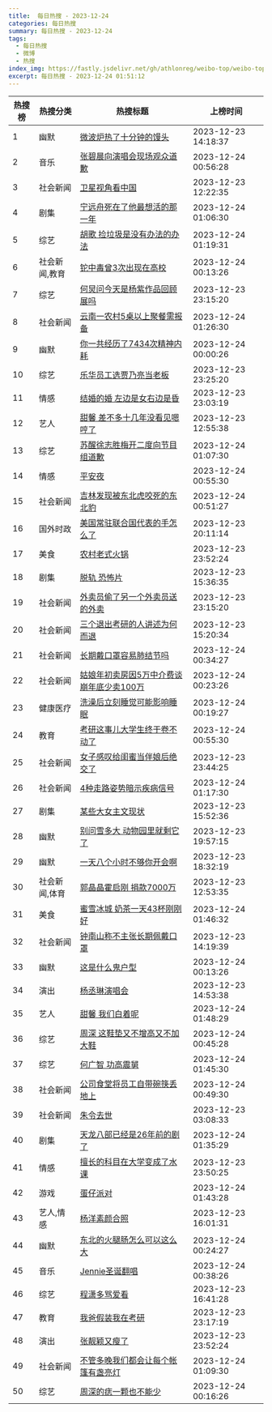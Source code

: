 ```yaml
---
title:  每日热搜 - 2023-12-24
categories: 每日热搜
summary: 每日热搜 - 2023-12-24
tags:
  - 每日热搜
  - 微博
  - 热搜
index_img: https://fastly.jsdelivr.net/gh/athlonreg/weibo-top/weibo-top.jpeg
excerpt: 每日热搜 - 2023-12-24 01:51:12
---
```


| 热搜榜 | 热搜分类 | 热搜标题 | 上榜时间 |
| --- | --- | --- | --- |
| 1 | 幽默 | [微波炉热了十分钟的馒头](https://s.weibo.com/weibo%3Fq%3D%2523%E5%BE%AE%E6%B3%A2%E7%82%89%E7%83%AD%E4%BA%86%E5%8D%81%E5%88%86%E9%92%9F%E7%9A%84%E9%A6%92%E5%A4%B4%2523) | 2023-12-23 14:18:37 | 
| 2 | 音乐 | [张碧晨向演唱会现场观众道歉](https://s.weibo.com/weibo%3Fq%3D%2523%E5%BC%A0%E7%A2%A7%E6%99%A8%E5%90%91%E6%BC%94%E5%94%B1%E4%BC%9A%E7%8E%B0%E5%9C%BA%E8%A7%82%E4%BC%97%E9%81%93%E6%AD%89%2523) | 2023-12-24 00:56:28 | 
| 3 | 社会新闻 | [卫星视角看中国](https://s.weibo.com/weibo%3Fq%3D%2523%E5%8D%AB%E6%98%9F%E8%A7%86%E8%A7%92%E7%9C%8B%E4%B8%AD%E5%9B%BD%2523) | 2023-12-23 12:22:35 | 
| 4 | 剧集 | [宁远舟死在了他最想活的那一年](https://s.weibo.com/weibo%3Fq%3D%2523%E5%AE%81%E8%BF%9C%E8%88%9F%E6%AD%BB%E5%9C%A8%E4%BA%86%E4%BB%96%E6%9C%80%E6%83%B3%E6%B4%BB%E7%9A%84%E9%82%A3%E4%B8%80%E5%B9%B4%2523) | 2023-12-24 01:06:30 | 
| 5 | 综艺 | [胡歌 捡垃圾是没有办法的办法](https://s.weibo.com/weibo%3Fq%3D%2523%E8%83%A1%E6%AD%8C%20%E6%8D%A1%E5%9E%83%E5%9C%BE%E6%98%AF%E6%B2%A1%E6%9C%89%E5%8A%9E%E6%B3%95%E7%9A%84%E5%8A%9E%E6%B3%95%2523) | 2023-12-24 01:19:31 | 
| 6 | 社会新闻,教育 | [铊中毒曾3次出现在高校](https://s.weibo.com/weibo%3Fq%3D%2523%E9%93%8A%E4%B8%AD%E6%AF%92%E6%9B%BE3%E6%AC%A1%E5%87%BA%E7%8E%B0%E5%9C%A8%E9%AB%98%E6%A0%A1%2523) | 2023-12-24 00:13:26 | 
| 7 | 综艺 | [何炅问今天是杨紫作品回顾展吗](https://s.weibo.com/weibo%3Fq%3D%2523%E4%BD%95%E7%82%85%E9%97%AE%E4%BB%8A%E5%A4%A9%E6%98%AF%E6%9D%A8%E7%B4%AB%E4%BD%9C%E5%93%81%E5%9B%9E%E9%A1%BE%E5%B1%95%E5%90%97%2523) | 2023-12-23 23:15:20 | 
| 8 | 社会新闻 | [云南一农村5桌以上聚餐需报备](https://s.weibo.com/weibo%3Fq%3D%2523%E4%BA%91%E5%8D%97%E4%B8%80%E5%86%9C%E6%9D%915%E6%A1%8C%E4%BB%A5%E4%B8%8A%E8%81%9A%E9%A4%90%E9%9C%80%E6%8A%A5%E5%A4%87%2523) | 2023-12-24 01:26:30 | 
| 9 | 幽默 | [你一共经历了7434次精神内耗](https://s.weibo.com/weibo%3Fq%3D%2523%E4%BD%A0%E4%B8%80%E5%85%B1%E7%BB%8F%E5%8E%86%E4%BA%867434%E6%AC%A1%E7%B2%BE%E7%A5%9E%E5%86%85%E8%80%97%2523) | 2023-12-24 00:00:26 | 
| 10 | 综艺 | [乐华员工选贾乃亮当老板](https://s.weibo.com/weibo%3Fq%3D%2523%E4%B9%90%E5%8D%8E%E5%91%98%E5%B7%A5%E9%80%89%E8%B4%BE%E4%B9%83%E4%BA%AE%E5%BD%93%E8%80%81%E6%9D%BF%2523) | 2023-12-23 23:25:20 | 
| 11 | 情感 | [结婚的婚 左边是女右边是昏](https://s.weibo.com/weibo%3Fq%3D%2523%E7%BB%93%E5%A9%9A%E7%9A%84%E5%A9%9A%20%E5%B7%A6%E8%BE%B9%E6%98%AF%E5%A5%B3%E5%8F%B3%E8%BE%B9%E6%98%AF%E6%98%8F%2523) | 2023-12-23 23:03:19 | 
| 12 | 艺人 | [甜馨 差不多十几年没看见嗯哼了](https://s.weibo.com/weibo%3Fq%3D%2523%E7%94%9C%E9%A6%A8%20%E5%B7%AE%E4%B8%8D%E5%A4%9A%E5%8D%81%E5%87%A0%E5%B9%B4%E6%B2%A1%E7%9C%8B%E8%A7%81%E5%97%AF%E5%93%BC%E4%BA%86%2523) | 2023-12-23 12:55:38 | 
| 13 | 综艺 | [苏醒徐志胜梅开二度向节目组道歉](https://s.weibo.com/weibo%3Fq%3D%2523%E8%8B%8F%E9%86%92%E5%BE%90%E5%BF%97%E8%83%9C%E6%A2%85%E5%BC%80%E4%BA%8C%E5%BA%A6%E5%90%91%E8%8A%82%E7%9B%AE%E7%BB%84%E9%81%93%E6%AD%89%2523) | 2023-12-24 01:07:30 | 
| 14 | 情感 | [平安夜](https://s.weibo.com/weibo%3Fq%3D%2523%E5%B9%B3%E5%AE%89%E5%A4%9C%2523) | 2023-12-24 00:55:30 | 
| 15 | 社会新闻 | [吉林发现被东北虎咬死的东北豹](https://s.weibo.com/weibo%3Fq%3D%2523%E5%90%89%E6%9E%97%E5%8F%91%E7%8E%B0%E8%A2%AB%E4%B8%9C%E5%8C%97%E8%99%8E%E5%92%AC%E6%AD%BB%E7%9A%84%E4%B8%9C%E5%8C%97%E8%B1%B9%2523) | 2023-12-24 00:51:27 | 
| 16 | 国外时政 | [美国常驻联合国代表的手怎么了](https://s.weibo.com/weibo%3Fq%3D%2523%E7%BE%8E%E5%9B%BD%E5%B8%B8%E9%A9%BB%E8%81%94%E5%90%88%E5%9B%BD%E4%BB%A3%E8%A1%A8%E7%9A%84%E6%89%8B%E6%80%8E%E4%B9%88%E4%BA%86%2523) | 2023-12-23 20:11:14 | 
| 17 | 美食 | [农村老式火锅](https://s.weibo.com/weibo%3Fq%3D%2523%E5%86%9C%E6%9D%91%E8%80%81%E5%BC%8F%E7%81%AB%E9%94%85%2523) | 2023-12-23 23:52:24 | 
| 18 | 剧集 | [脱轨 恐怖片](https://s.weibo.com/weibo%3Fq%3D%2523%E8%84%B1%E8%BD%A8%20%E6%81%90%E6%80%96%E7%89%87%2523) | 2023-12-23 15:36:35 | 
| 19 | 社会新闻 | [外卖员偷了另一个外卖员送的外卖](https://s.weibo.com/weibo%3Fq%3D%2523%E5%A4%96%E5%8D%96%E5%91%98%E5%81%B7%E4%BA%86%E5%8F%A6%E4%B8%80%E4%B8%AA%E5%A4%96%E5%8D%96%E5%91%98%E9%80%81%E7%9A%84%E5%A4%96%E5%8D%96%2523) | 2023-12-23 23:15:20 | 
| 20 | 社会新闻 | [三个退出考研的人讲述为何而退](https://s.weibo.com/weibo%3Fq%3D%2523%E4%B8%89%E4%B8%AA%E9%80%80%E5%87%BA%E8%80%83%E7%A0%94%E7%9A%84%E4%BA%BA%E8%AE%B2%E8%BF%B0%E4%B8%BA%E4%BD%95%E8%80%8C%E9%80%80%2523) | 2023-12-23 15:20:34 | 
| 21 | 社会新闻 | [长期戴口罩容易肺结节吗](https://s.weibo.com/weibo%3Fq%3D%2523%E9%95%BF%E6%9C%9F%E6%88%B4%E5%8F%A3%E7%BD%A9%E5%AE%B9%E6%98%93%E8%82%BA%E7%BB%93%E8%8A%82%E5%90%97%2523) | 2023-12-24 00:34:27 | 
| 22 | 社会新闻 | [姑娘年初卖房因5万中介费谈崩年底少卖100万](https://s.weibo.com/weibo%3Fq%3D%2523%E5%A7%91%E5%A8%98%E5%B9%B4%E5%88%9D%E5%8D%96%E6%88%BF%E5%9B%A05%E4%B8%87%E4%B8%AD%E4%BB%8B%E8%B4%B9%E8%B0%88%E5%B4%A9%E5%B9%B4%E5%BA%95%E5%B0%91%E5%8D%96100%E4%B8%87%2523) | 2023-12-24 00:23:26 | 
| 23 | 健康医疗 | [洗澡后立刻睡觉可能影响睡眠](https://s.weibo.com/weibo%3Fq%3D%2523%E6%B4%97%E6%BE%A1%E5%90%8E%E7%AB%8B%E5%88%BB%E7%9D%A1%E8%A7%89%E5%8F%AF%E8%83%BD%E5%BD%B1%E5%93%8D%E7%9D%A1%E7%9C%A0%2523) | 2023-12-24 00:19:27 | 
| 24 | 教育 | [考研这事儿大学生终于卷不动了](https://s.weibo.com/weibo%3Fq%3D%2523%E8%80%83%E7%A0%94%E8%BF%99%E4%BA%8B%E5%84%BF%E5%A4%A7%E5%AD%A6%E7%94%9F%E7%BB%88%E4%BA%8E%E5%8D%B7%E4%B8%8D%E5%8A%A8%E4%BA%86%2523) | 2023-12-24 00:55:30 | 
| 25 | 社会新闻 | [女子感叹给闺蜜当伴娘后绝交了](https://s.weibo.com/weibo%3Fq%3D%2523%E5%A5%B3%E5%AD%90%E6%84%9F%E5%8F%B9%E7%BB%99%E9%97%BA%E8%9C%9C%E5%BD%93%E4%BC%B4%E5%A8%98%E5%90%8E%E7%BB%9D%E4%BA%A4%E4%BA%86%2523) | 2023-12-23 23:44:25 | 
| 26 | 社会新闻 | [4种走路姿势暗示疾病信号](https://s.weibo.com/weibo%3Fq%3D%25234%E7%A7%8D%E8%B5%B0%E8%B7%AF%E5%A7%BF%E5%8A%BF%E6%9A%97%E7%A4%BA%E7%96%BE%E7%97%85%E4%BF%A1%E5%8F%B7%2523) | 2023-12-24 01:17:30 | 
| 27 | 剧集 | [某些大女主文现状](https://s.weibo.com/weibo%3Fq%3D%2523%E6%9F%90%E4%BA%9B%E5%A4%A7%E5%A5%B3%E4%B8%BB%E6%96%87%E7%8E%B0%E7%8A%B6%2523) | 2023-12-23 15:52:36 | 
| 28 | 幽默 | [别问雪多大 动物园里就剩它了](https://s.weibo.com/weibo%3Fq%3D%2523%E5%88%AB%E9%97%AE%E9%9B%AA%E5%A4%9A%E5%A4%A7%20%E5%8A%A8%E7%89%A9%E5%9B%AD%E9%87%8C%E5%B0%B1%E5%89%A9%E5%AE%83%E4%BA%86%2523) | 2023-12-23 19:57:15 | 
| 29 | 幽默 | [一天八个小时不够你开会啊](https://s.weibo.com/weibo%3Fq%3D%2523%E4%B8%80%E5%A4%A9%E5%85%AB%E4%B8%AA%E5%B0%8F%E6%97%B6%E4%B8%8D%E5%A4%9F%E4%BD%A0%E5%BC%80%E4%BC%9A%E5%95%8A%2523) | 2023-12-23 18:32:19 | 
| 30 | 社会新闻,体育 | [郭晶晶霍启刚 捐款7000万](https://s.weibo.com/weibo%3Fq%3D%2523%E9%83%AD%E6%99%B6%E6%99%B6%E9%9C%8D%E5%90%AF%E5%88%9A%20%E6%8D%90%E6%AC%BE7000%E4%B8%87%2523) | 2023-12-23 12:53:35 | 
| 31 | 美食 | [蜜雪冰城 奶茶一天43杯刚刚好](https://s.weibo.com/weibo%3Fq%3D%2523%E8%9C%9C%E9%9B%AA%E5%86%B0%E5%9F%8E%20%E5%A5%B6%E8%8C%B6%E4%B8%80%E5%A4%A943%E6%9D%AF%E5%88%9A%E5%88%9A%E5%A5%BD%2523) | 2023-12-24 01:46:32 | 
| 32 | 社会新闻 | [钟南山称不主张长期佩戴口罩](https://s.weibo.com/weibo%3Fq%3D%2523%E9%92%9F%E5%8D%97%E5%B1%B1%E7%A7%B0%E4%B8%8D%E4%B8%BB%E5%BC%A0%E9%95%BF%E6%9C%9F%E4%BD%A9%E6%88%B4%E5%8F%A3%E7%BD%A9%2523) | 2023-12-23 14:19:39 | 
| 33 | 幽默 | [这是什么鬼户型](https://s.weibo.com/weibo%3Fq%3D%2523%E8%BF%99%E6%98%AF%E4%BB%80%E4%B9%88%E9%AC%BC%E6%88%B7%E5%9E%8B%2523) | 2023-12-24 00:13:26 | 
| 34 | 演出 | [杨丞琳演唱会](https://s.weibo.com/weibo%3Fq%3D%2523%E6%9D%A8%E4%B8%9E%E7%90%B3%E6%BC%94%E5%94%B1%E4%BC%9A%2523) | 2023-12-23 14:53:38 | 
| 35 | 艺人 | [甜馨 我们白着呢](https://s.weibo.com/weibo%3Fq%3D%2523%E7%94%9C%E9%A6%A8%20%E6%88%91%E4%BB%AC%E7%99%BD%E7%9D%80%E5%91%A2%2523) | 2023-12-24 01:48:29 | 
| 36 | 综艺 | [周深 这鞋垫又不增高又不加大鞋](https://s.weibo.com/weibo%3Fq%3D%2523%E5%91%A8%E6%B7%B1%20%E8%BF%99%E9%9E%8B%E5%9E%AB%E5%8F%88%E4%B8%8D%E5%A2%9E%E9%AB%98%E5%8F%88%E4%B8%8D%E5%8A%A0%E5%A4%A7%E9%9E%8B%2523) | 2023-12-24 00:45:28 | 
| 37 | 综艺 | [何广智 功高震舅](https://s.weibo.com/weibo%3Fq%3D%2523%E4%BD%95%E5%B9%BF%E6%99%BA%20%E5%8A%9F%E9%AB%98%E9%9C%87%E8%88%85%2523) | 2023-12-24 01:45:30 | 
| 38 | 社会新闻 | [公司食堂将员工自带碗筷丢地上](https://s.weibo.com/weibo%3Fq%3D%2523%E5%85%AC%E5%8F%B8%E9%A3%9F%E5%A0%82%E5%B0%86%E5%91%98%E5%B7%A5%E8%87%AA%E5%B8%A6%E7%A2%97%E7%AD%B7%E4%B8%A2%E5%9C%B0%E4%B8%8A%2523) | 2023-12-24 00:49:30 | 
| 39 | 社会新闻 | [朱令去世](https://s.weibo.com/weibo%3Fq%3D%2523%E6%9C%B1%E4%BB%A4%E5%8E%BB%E4%B8%96%2523) | 2023-12-23 03:08:33 | 
| 40 | 剧集 | [天龙八部已经是26年前的剧了](https://s.weibo.com/weibo%3Fq%3D%2523%E5%A4%A9%E9%BE%99%E5%85%AB%E9%83%A8%E5%B7%B2%E7%BB%8F%E6%98%AF26%E5%B9%B4%E5%89%8D%E7%9A%84%E5%89%A7%E4%BA%86%2523) | 2023-12-24 01:35:29 | 
| 41 | 情感 | [擅长的科目在大学变成了水课](https://s.weibo.com/weibo%3Fq%3D%2523%E6%93%85%E9%95%BF%E7%9A%84%E7%A7%91%E7%9B%AE%E5%9C%A8%E5%A4%A7%E5%AD%A6%E5%8F%98%E6%88%90%E4%BA%86%E6%B0%B4%E8%AF%BE%2523) | 2023-12-23 23:50:25 | 
| 42 | 游戏 | [蛋仔派对](https://s.weibo.com/weibo%3Fq%3D%2523%E8%9B%8B%E4%BB%94%E6%B4%BE%E5%AF%B9%2523) | 2023-12-24 01:43:28 | 
| 43 | 艺人,情感 | [杨洋素颜合照](https://s.weibo.com/weibo%3Fq%3D%2523%E6%9D%A8%E6%B4%8B%E7%B4%A0%E9%A2%9C%E5%90%88%E7%85%A7%2523) | 2023-12-23 16:01:31 | 
| 44 | 幽默 | [东北的火腿肠怎么可以这么大](https://s.weibo.com/weibo%3Fq%3D%2523%E4%B8%9C%E5%8C%97%E7%9A%84%E7%81%AB%E8%85%BF%E8%82%A0%E6%80%8E%E4%B9%88%E5%8F%AF%E4%BB%A5%E8%BF%99%E4%B9%88%E5%A4%A7%2523) | 2023-12-24 00:24:27 | 
| 45 | 音乐 | [Jennie圣诞翻唱](https://s.weibo.com/weibo%3Fq%3D%2523Jennie%E5%9C%A3%E8%AF%9E%E7%BF%BB%E5%94%B1%2523) | 2023-12-24 00:38:26 | 
| 46 | 综艺 | [程潇多骂爱看](https://s.weibo.com/weibo%3Fq%3D%2523%E7%A8%8B%E6%BD%87%E5%A4%9A%E9%AA%82%E7%88%B1%E7%9C%8B%2523) | 2023-12-23 16:41:28 | 
| 47 | 教育 | [我爸假装我在考研](https://s.weibo.com/weibo%3Fq%3D%2523%E6%88%91%E7%88%B8%E5%81%87%E8%A3%85%E6%88%91%E5%9C%A8%E8%80%83%E7%A0%94%2523) | 2023-12-23 23:17:19 | 
| 48 | 演出 | [张靓颖又瘦了](https://s.weibo.com/weibo%3Fq%3D%2523%E5%BC%A0%E9%9D%93%E9%A2%96%E5%8F%88%E7%98%A6%E4%BA%86%2523) | 2023-12-23 23:52:24 | 
| 49 | 社会新闻 | [不管多晚我们都会让每个帐篷有盏亮灯](https://s.weibo.com/weibo%3Fq%3D%2523%E4%B8%8D%E7%AE%A1%E5%A4%9A%E6%99%9A%E6%88%91%E4%BB%AC%E9%83%BD%E4%BC%9A%E8%AE%A9%E6%AF%8F%E4%B8%AA%E5%B8%90%E7%AF%B7%E6%9C%89%E7%9B%8F%E4%BA%AE%E7%81%AF%2523) | 2023-12-24 01:09:30 | 
| 50 | 综艺 | [周深的痣一颗也不能少](https://s.weibo.com/weibo%3Fq%3D%2523%E5%91%A8%E6%B7%B1%E7%9A%84%E7%97%A3%E4%B8%80%E9%A2%97%E4%B9%9F%E4%B8%8D%E8%83%BD%E5%B0%91%2523) | 2023-12-24 00:16:26 | 
